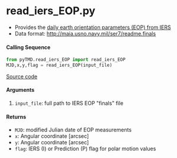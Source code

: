 read_iers_EOP.py
================

 - Provides the [daily earth orientation parameters (EOP) from IERS](http://www.usno.navy.mil/USNO/earth-orientation/eo-products/weekly)
 - Data format: http://maia.usno.navy.mil/ser7/readme.finals

#### Calling Sequence
```python
from pyTMD.read_iers_EOP import read_iers_EOP
MJD,x,y,flag = read_iers_EOP(input_file)
```
[Source code](https://github.com/tsutterley/pyTMD/blob/main/pyTMD/read_iers_EOP.py)

#### Arguments
 1. `input_file`:  full path to IERS EOP "finals" file

#### Returns
 - `MJD`: modified Julian date of EOP measurements
 - `x`: Angular coordinate [arcsec]
 - `y`: Angular coordinate [arcsec]
 - `flag`: IERS (I) or Prediction (P) flag for polar motion values
